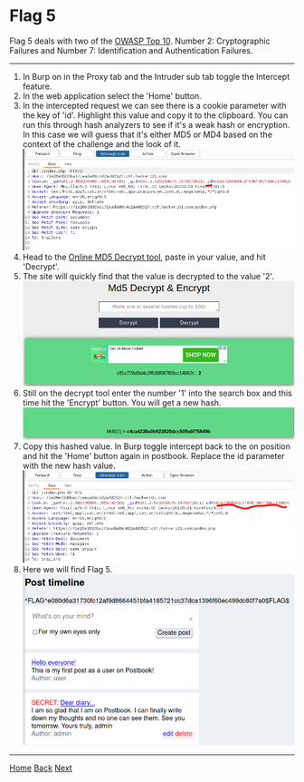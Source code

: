 # Flag 5
Flag 5 deals with two of the [OWASP Top 10](https://owasp.org/www-project-top-ten/). Number 2: Cryptographic Failures and Number 7: Identification and Authentication Failures.

---
1. In Burp on in the Proxy tab and the Intruder sub tab toggle the Intercept feature. 
2. In the web application select the 'Home' button. 
3. In the intercepted request we can see there is a cookie parameter with the key of 'id'. Highlight this value and copy it to the clipboard. You can run this through hash analyzers to see if it's a weak hash or encryption. In this case we will guess that it's either MD5 or MD4 based on the context of the challenge and the look of it. 
![Step3](./static/5_1.png)
4. Head to the [Online MD5 Decrypt tool](https://md5decrypt.net/en/), paste in your value, and hit 'Decrypt'.
5. The site will quickly find that the value is decrypted to the value '2'. 
![Step5](./static/5_2.png)
6. Still on the decrypt tool enter the number '1' into the search box and this time hit the 'Encrypt' button. You will get a new hash. 
![Step6](./static/5_3.png)
7. Copy this hashed value. In Burp toggle intercept back to the on position and hit the 'Home' button again in postbook. Replace the id parameter with the new hash value. 
![Step7](./static/5_4.png)
8. Here we will find Flag 5. 
![Flag](./static/5_5.png)
---
[Home](./Readme.md) [Back](./Flag4.md) [Next](./Flag6.md)

